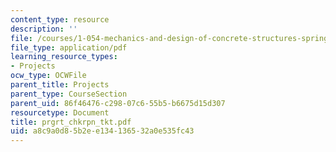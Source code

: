 ```yaml
---
content_type: resource
description: ''
file: /courses/1-054-mechanics-and-design-of-concrete-structures-spring-2004/a8c9a0d85b2ee134136532a0e535fc43_prgrt_chkrpn_tkt.pdf
file_type: application/pdf
learning_resource_types:
- Projects
ocw_type: OCWFile
parent_title: Projects
parent_type: CourseSection
parent_uid: 86f46476-c298-07c6-55b5-b6675d15d307
resourcetype: Document
title: prgrt_chkrpn_tkt.pdf
uid: a8c9a0d8-5b2e-e134-1365-32a0e535fc43
---
```


